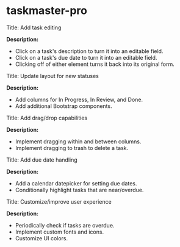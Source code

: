 # taskmaster-pro
Title: Add task editing

**Description:**

- Click on a task's description to turn it into an editable field.
- Click on a task's due date to turn it into an editable field.
- Clicking off of either element turns it back into its original form.

Title: Update layout for new statuses

**Description:**

- Add columns for In Progress, In Review, and Done.
- Add additional Bootstrap components.

Title: Add drag/drop capabilities

**Description:**

- Implement dragging within and between columns.
- Implement dragging to trash to delete a task.

Title: Add due date handling

**Description:**

- Add a calendar datepicker for setting due dates.
- Conditionally highlight tasks that are near/overdue.

Title: Customize/improve user experience

**Description:**

- Periodically check if tasks are overdue.
- Implement custom fonts and icons.
- Customize UI colors.
